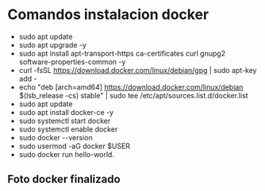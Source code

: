 # Comandos instalacion docker

- sudo apt update
- sudo apt upgrade -y
- sudo apt install apt-transport-https ca-certificates curl gnupg2 software-properties-common -y
- curl -fsSL https://download.docker.com/linux/debian/gpg | sudo apt-key add -
- echo "deb [arch=amd64] https://download.docker.com/linux/debian $(lsb_release -cs) stable" | sudo tee /etc/apt/sources.list.d/docker.list
- sudo apt update
- sudo apt install docker-ce -y
- sudo systemctl start docker
- sudo systemctl enable docker
- sudo docker --version
- sudo usermod -aG docker $USER
- sudo docker run hello-world.

## Foto docker finalizado


